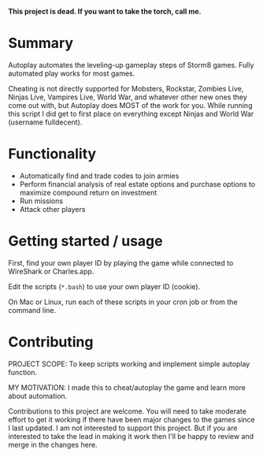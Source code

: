**This project is dead. If you want to take the torch, call me.**

# Summary

Autoplay automates the leveling-up gameplay steps of Storm8 games. Fully automated play works for most games.

Cheating is not directly supported for Mobsters, Rockstar, Zombies Live, Ninjas Live, Vampires Live, World War, and whatever other new ones they come out with, but Autoplay does MOST of the work for you. While running this script I did get to first place on everything except Ninjas and World War (username fulldecent).

# Functionality

* Automatically find and trade codes to join armies
* Perform financial analysis of real estate options and purchase options to maximize compound return on investment
* Run missions
* Attack other players

# Getting started / usage

First, find your own player ID by playing the game while connected to WireShark or Charles.app.

Edit the scripts (`*.bash`) to use your own player ID (cookie).

On Mac or Linux, run each of these scripts in your cron job or from the command line.

# Contributing

PROJECT SCOPE: To keep scripts working and implement simple autoplay function.

MY MOTIVATION: I made this to cheat/autoplay the game and learn more about automation.

Contributions to this project are welcome. You will need to take moderate effort to
get it working if there have been major changes to the games since I last updated.
I am not interested to support this project. But if you are interested to take the
lead in making it work then I'll be happy to review and merge in the changes here.
